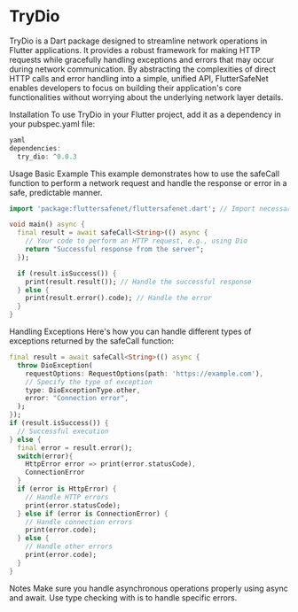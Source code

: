 # TryDio
TryDio is a Dart package designed to streamline network operations in Flutter applications. It provides a robust framework for making HTTP requests while gracefully handling exceptions and errors that may occur during network communication. By abstracting the complexities of direct HTTP calls and error handling into a simple, unified API, FlutterSafeNet enables developers to focus on building their application's core functionalities without worrying about the underlying network layer details.

Installation
To use TryDio in your Flutter project, add it as a dependency in your pubspec.yaml file:

``` dart
yaml
dependencies:
  try_dio: ^0.0.3
```
Usage
Basic Example
This example demonstrates how to use the safeCall function to perform a network request and handle the response or error in a safe, predictable manner.

```dart
import 'package:fluttersafenet/fluttersafenet.dart'; // Import necessary modules

void main() async {
  final result = await safeCall<String>(() async {
    // Your code to perform an HTTP request, e.g., using Dio
    return "Successful response from the server";
  });

  if (result.isSuccess()) {
    print(result.result()); // Handle the successful response
  } else {
    print(result.error().code); // Handle the error
  }
}
```
Handling Exceptions
Here's how you can handle different types of exceptions returned by the safeCall function:

```dart
final result = await safeCall<String>(() async {
  throw DioException(
    requestOptions: RequestOptions(path: 'https://example.com'),
    // Specify the type of exception
    type: DioExceptionType.other,
    error: "Connection error",
  );
});
if (result.isSuccess()) {
  // Successful execution
} else {
  final error = result.error();
  switch(error){
    HttpError error => print(error.statusCode),
    ConnectionError 
  }
  if (error is HttpError) {
    // Handle HTTP errors
    print(error.statusCode);
  } else if (error is ConnectionError) {
    // Handle connection errors
    print(error.code);
  } else {
    // Handle other errors
    print(error.code);
  }
}
```
Notes
Make sure you handle asynchronous operations properly using async and await.
Use type checking with is to handle specific errors.
